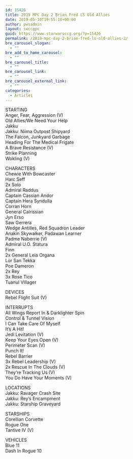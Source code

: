 ```yaml
---
id: 15426
title: 2019 MPC Day 2 Brian Fred LS Old Allies
date: 2019-05-10T19:55:18+00:00
author: pwsadmin
layout: swccgpc
guid: https://www.starwarsccg.org/?p=15426
permalink: /2019-mpc-day-2-brian-fred-ls-old-allies-2/
bre_carousel_slogan:
  - ""
bre_add_to_home_carousel:
  - ""
bre_carousel_title:
  - ""
bre_carousel_link:
  - ""
bre_carousel_external_link:
  - ""
categories:
  - Articles
---
```

STARTING  
Anger, Fear, Aggression (V)  
Old Allies/We Need Your Help  
Jakku  
Jakku: Niima Outpost Shipyard  
The Falcon, Junkyard Garbage  
Heading For The Medical Frigate  
A Brave Resistance (V)  
Strike Planning  
Wokling (V)

CHARACTERS  
Chewie With Bowcaster  
Harc Seff  
2x Solo  
Admiral Raddus  
Captain Cassian Andor  
Captain Hera Syndulla  
Corran Horn  
General Calrissian  
Jyn Erso  
Saw Gerrera  
Wedge Antilles, Red Squadron Leader  
Anakin Skywalker, Padawan Learner  
Padme Naberrie (V)  
Admiral U.O. Statura  
Finn  
2x General Leia Organa  
Lor San Tekka  
Poe Dameron  
2x Rey  
3x Rose Tico  
Tuanul Villager

DEVICES  
Rebel Flight Suit (V)

INTERRUPTS  
All Wings Report In & Darklighter Spin  
Control & Tunnel Vision  
I Can Take Care Of Myself  
It’s A Hit!  
Jedi Levitation (V)  
Keep Your Eyes Open (V)  
Perimeter Scan (V)  
Punch It!  
Rebel Barrier  
3x Rebel Leadership (V)  
2x Rescue In The Clouds (V)  
They’re Tracking Us (V)  
You Do Have Your Moments (V)

LOCATIONS  
Jakku: Ravager Crash Site  
Jakku: Rey’s Encampment  
Jakku: Starship Graveyard

STARSHIPS  
Corellian Corvette  
Rogue One  
Tantive IV (V)

VEHICLES  
Blue 11  
Dash In Rogue 10